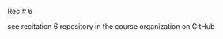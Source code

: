 
<div class="recitation">

<div class="column_date">
<p markdown="block">

Rec # 6 <br>


</p>          
</div>

<div class="column_recitation">
<p markdown="block">


see recitation 6 repository in the course organization on GitHub  


</p>        
</div>

</div>
